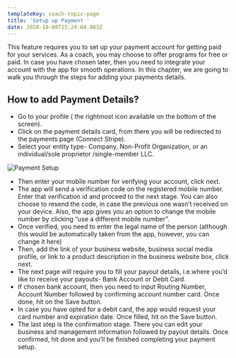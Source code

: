 ```yaml
---
templateKey: coach-topic-page
title: 'Setup up Payment '
date: 2020-10-08T15:24:04.803Z
---
```

This feature requires you to set up your payment account for getting paid for your services. As a coach, you may choose to offer programs for free or paid. In case you have chosen later, then you need to integrate your account with the app for smooth operations. In this chapter, we are going to walk you through the steps for adding your payments details. 

## How to add Payment Details?

* Go to your profile ( the rightmost icon available on the bottom of the screen).
* Click on the payment details card, from there you will be redirected to the payments page (Connect Stripe).
* Select your entity type- Company, Non-Profit Organization, or an individual/sole proprietor /single-member LLC.

![Payment Setup](/img/payment-setup-i.png "Payment Setup")

* Then enter your mobile number for verifying your account, click next.
* The app will send a verification code on the registered mobile number. Enter that verification id and proceed to the next stage. You can also choose to resend the code, in case the previous one wasn’t received on your device. Also, the app gives you an option to change the mobile number by clicking “use a different mobile number”.
* Once verified, you need to enter the legal name of the person (although this would be automatically taken from the app, however, you can change it here)
* Then, add the link of your business website, business social media profile, or link to a product description in the business website box, click next.
* The next page will require you to fill your payout details, i.e.where you’d like to receive your payouts- Bank Account or Debit Card.
* If chosen bank account, then you need to input Routing Number, Account Number followed by confirming account number card. Once done, hit on the Save button.
* In case you have opted for a debit card, the app would request your card number and expiration date. Once filled, hit on the Save button.
* The last step is the confirmation stage. There you can edit your business and management information followed by payout details. Once confirmed, hit done and you’ll be finished completing your payment setup.
